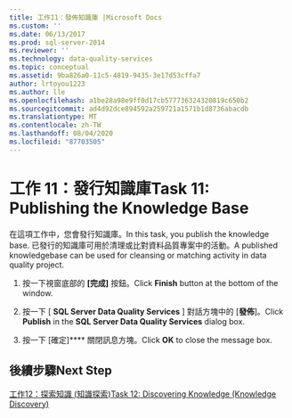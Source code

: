 ```yaml
---
title: 工作11：發佈知識庫 |Microsoft Docs
ms.custom: ''
ms.date: 06/13/2017
ms.prod: sql-server-2014
ms.reviewer: ''
ms.technology: data-quality-services
ms.topic: conceptual
ms.assetid: 9ba826a0-11c5-4819-9435-3e17d53cffa7
author: lrtoyou1223
ms.author: lle
ms.openlocfilehash: a1be28a98e9ff0d17cb577736324320819c650b2
ms.sourcegitcommit: ad4d92dce894592a259721a1571b1d8736abacdb
ms.translationtype: MT
ms.contentlocale: zh-TW
ms.lasthandoff: 08/04/2020
ms.locfileid: "87703505"
---
```

# <a name="task-11-publishing-the-knowledge-base"></a><span data-ttu-id="5d884-102">工作 11：發行知識庫</span><span class="sxs-lookup"><span data-stu-id="5d884-102">Task 11: Publishing the Knowledge Base</span></span>
  <span data-ttu-id="5d884-103">在這項工作中，您會發行知識庫。</span><span class="sxs-lookup"><span data-stu-id="5d884-103">In this task, you publish the knowledge base.</span></span> <span data-ttu-id="5d884-104">已發行的知識庫可用於清理或比對資料品質專案中的活動。</span><span class="sxs-lookup"><span data-stu-id="5d884-104">A published knowledgebase can be used for cleansing or matching activity in data quality project.</span></span>  
  
1.  <span data-ttu-id="5d884-105">按一下視窗底部的 **[完成]** 按鈕。</span><span class="sxs-lookup"><span data-stu-id="5d884-105">Click **Finish** button at the bottom of the window.</span></span>  
  
2.  <span data-ttu-id="5d884-106">按一下 [ **SQL Server Data Quality Services** ] 對話方塊中的 [**發佈**]。</span><span class="sxs-lookup"><span data-stu-id="5d884-106">Click **Publish** in the **SQL Server Data Quality Services** dialog box.</span></span>  
  
3.  <span data-ttu-id="5d884-107">按一下 [確定]\*\*\*\* 關閉訊息方塊。</span><span class="sxs-lookup"><span data-stu-id="5d884-107">Click **OK** to close the message box.</span></span>  
  
## <a name="next-step"></a><span data-ttu-id="5d884-108">後續步驟</span><span class="sxs-lookup"><span data-stu-id="5d884-108">Next Step</span></span>  
 [<span data-ttu-id="5d884-109">工作12：探索知識 &#40;知識探索&#41;</span><span class="sxs-lookup"><span data-stu-id="5d884-109">Task 12: Discovering Knowledge &#40;Knowledge Discovery&#41;</span></span>](../../2014/tutorials/task-12-discovering-knowledge-knowledge-discovery.md)  
  
  
